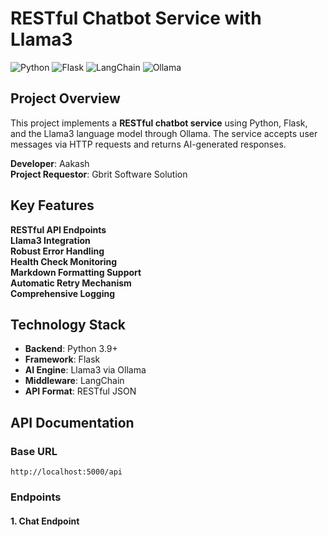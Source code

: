 # RESTful Chatbot Service with Llama3

![Python](https://img.shields.io/badge/python-3.9%2B-blue)
![Flask](https://img.shields.io/badge/flask-2.0%2B-lightgrey)
![LangChain](https://img.shields.io/badge/langchain-0.1%2B-orange)
![Ollama](https://img.shields.io/badge/ollama-0.1%2B-blueviolet)

## Project Overview

This project implements a **RESTful chatbot service** using Python, Flask, and the Llama3 language model through Ollama. The service accepts user messages via HTTP requests and returns AI-generated responses.

**Developer**: Aakash  
**Project Requestor**: Gbrit Software Solution 


## Key Features

**RESTful API Endpoints**  
**Llama3 Integration**  
**Robust Error Handling**  
**Health Check Monitoring**  
**Markdown Formatting Support**  
**Automatic Retry Mechanism**  
**Comprehensive Logging**

## Technology Stack

- **Backend**: Python 3.9+
- **Framework**: Flask
- **AI Engine**: Llama3 via Ollama
- **Middleware**: LangChain
- **API Format**: RESTful JSON

## API Documentation

### Base URL
`http://localhost:5000/api`

### Endpoints

#### 1. Chat Endpoint

